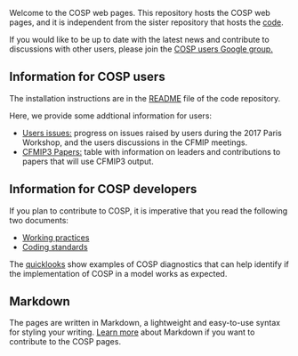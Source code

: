 Welcome to the COSP web pages. This repository hosts the COSP web pages, and it is independent from the sister repository that hosts the [code](https://github.com/CFMIP/COSPv2.0).

If you would like to be up to date with the latest news and contribute to discussions with other users, please join the [COSP
 users Google group.](https://groups.google.com/forum/#!forum/cosp-user)
 
## Information for COSP users
The installation instructions are in the [README](https://github.com/CFMIP/COSPv2.0/blob/master/README.md) file of the code repository.

Here, we provide some addtional information for users:
- [Users issues:](COSP/users_issues.md) progress on issues raised by users during the 2017 Paris Workshop, and the users discussions in the CFMIP meetings. 
- [CFMIP3 Papers:](COSP/cfmip3_papers.md) table with information on leaders and contributions to papers that will use CFMIP3 output.

## Information for COSP developers
If you plan to contribute to COSP, it is imperative that you read the following two documents:
- [Working practices](COSP/working_practices.md)
- [Coding standards](COSP/coding_standards.md)

The [quicklooks](COSP/quicklooks/quicklooks.md) show examples of COSP diagnostics that can help identify if the implementation of COSP in a model works as expected.

## Markdown
The pages are written in Markdown, a lightweight and easy-to-use syntax for styling your writing. [Learn more](COSP/markdown.md) about Markdown if you want to contribute to the COSP pages.
